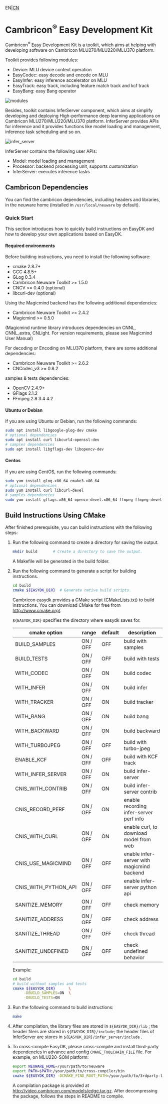EN|[CN](README_cn.md)

# Cambricon<sup>®</sup> Easy Development Kit

Cambricon<sup>®</sup> Easy Development Kit is a toolkit, which aims at helping with developing software on Cambricon MLU270/MLU220/MLU370 platform.

Toolkit provides following modules:
- Device: MLU device context operation
- EasyCodec: easy decode and encode on MLU
- EasyInfer: easy inference accelerator on MLU
- EasyTrack: easy track, including feature match track and kcf track
- EasyBang: easy Bang operator

![modules](docs/images/software_stack.png)

Besides, toolkit contains InferServer component, which aims at simplify developing and deploying High-performance deep learning applications on Cambricon MLU270/MLU220/MLU370 platform. InferServer provides APIs for inference and it provides functions like model loading and management, inference task scheduling and so on.

![infer_server](docs/images/infer_server_software_stack.png)

InferServer contains the following user APIs:
- Model: model loading and management
- Processor: backend processing unit, supports customization
- InferServer: executes inference tasks

## **Cambricon Dependencies** ##

You can find the cambricon dependencies, including headers and libraries, in the neuware home (installed in `/usr/local/neuware` by default).

### Quick Start ###

This section introduces how to quickly build instructions on EasyDK and how to develop your own applications based on EasyDK.

#### **Required environments** ####

Before building instructions, you need to install the following software:

- cmake  2.8.7+
- GCC    4.8.5+
- GLog   0.3.4
- Cambricon Neuware Toolkit >= 1.5.0
- CNCV >= 0.4.0 (optional)
- libcurl-dev (optional)

Using the Magicmind backend has the following additional dependencies:

- Cambricon Neuware Toolkit >= 2.4.2
- Magicmind >= 0.5.0

(Magicmind runtime library introduces dependencies on CNNL, CNNL_extra, CNLight. For version requirements, please see Magicmind User Manual)

For decoding or Encoding on MLU370 platform, there are some additional dependencies:

- Cambricon Neuware Toolkit >= 2.6.2
- CNCodec_v3 >= 0.8.2

samples & tests dependencies:

- OpenCV 2.4.9+
- GFlags 2.1.2
- FFmpeg 2.8 3.4 4.2

#### Ubuntu or Debian ####

If you are using Ubuntu or Debian, run the following commands:

   ```bash
   sudo apt install libgoogle-glog-dev cmake
   # optional dependencies
   sudo apt install curl libcurl4-openssl-dev
   # samples dependencies
   sudo apt install libgflags-dev libopencv-dev
   ```

#### Centos ####

If you are using CentOS, run the following commands:

   ```bash
   sudo yum install glog.x86_64 cmake3.x86_64
   # optional dependencies
   sudo yum install curl libcurl-devel
   # samples dependencies
   sudo yum install gflags.x86_64 opencv-devel.x86_64 ffmpeg ffmpeg-devel
   ```

## Build Instructions Using CMake ##

After finished prerequisite, you can build instructions with the following steps:

1. Run the following command to create a directory for saving the output.

   ```bash
   mkdir build       # Create a directory to save the output.
   ```

   A Makefile will be generated in the build folder.

2. Run the following command to generate a script for building instructions.

   ```bash
   cd build
   cmake ${EASYDK_DIR}  # Generate native build scripts.
   ```

   Cambricon easydk provides a CMake script ([CMakeLists.txt](CMakeLists.txt)) to build instructions. You can download CMake for free from <http://www.cmake.org/>.

   `${EASYDK_DIR}` specifies the directory where easydk saves for.

   | cmake option         | range           | default | description                                 |
   | -------------------- | --------------- | ------- | ------------------------------------------- |
   | BUILD_SAMPLES        | ON / OFF        | OFF     | build with samples                          |
   | BUILD_TESTS          | ON / OFF        | OFF     | build with tests                            |
   | WITH_CODEC           | ON / OFF        | ON      | build codec                                 |
   | WITH_INFER           | ON / OFF        | ON      | build infer                                 |
   | WITH_TRACKER         | ON / OFF        | ON      | build tracker                               |
   | WITH_BANG            | ON / OFF        | ON      | build bang                                  |
   | WITH_BACKWARD        | ON / OFF        | ON      | build backward                              |
   | WITH_TURBOJPEG       | ON / OFF        | OFF     | build with turbo-jpeg                       |
   | ENABLE_KCF           | ON / OFF        | OFF     | build with KCF track                        |
   | WITH_INFER_SERVER    | ON / OFF        | ON      | build infer-server                          |
   | CNIS_WITH_CONTRIB    | ON / OFF        | ON      | build infer-server contrib                  |
   | CNIS_RECORD_PERF     | ON / OFF        | ON      | enable recording infer-server perf info     |
   | CNIS_WITH_CURL       | ON / OFF        | ON      | enable curl, to download model from web     |
   | CNIS_USE_MAGICMIND   | ON / OFF        | OFF     | enable infer-server with magicmind backend  |
   | CNIS_WITH_PYTHON_API | ON / OFF        | OFF     | enable infer-server python api              |
   | SANITIZE_MEMORY      | ON / OFF        | OFF     | check memory                                |
   | SANITIZE_ADDRESS     | ON / OFF        | OFF     | check address                               |
   | SANITIZE_THREAD      | ON / OFF        | OFF     | check thread                                |
   | SANITIZE_UNDEFINED   | ON / OFF        | OFF     | check undefined behavior                    |

   Example:

   ```bash
   cd build
   # build without samples and tests
   cmake ${EASYDK_DIR}      \
        -DBUILD_SAMPLES=ON  \
        -DBUILD_TESTS=ON
   ```

3. Run the following command to build instructions:

   ```bash
   make
   ```

4. After compilation, the library files are stored in  `${EASYDK_DIR}/lib` ; the header filers are stored in `${EASYDK_DIR}/include`; the header files of InferServer are stores in `${EASYDK_DIR}/infer_server/include` .

5. To cross-compile EasyDK, please cross-compile and install third-party dependencies in advance and config `CMAKE_TOOLCHAIN_FILE` file. For example, on MLU220-SOM platform:

    ```bash
    export NEUWARE_HOME=/your/path/to/neuware
    export PATH=$PATH:/your/path/to/cross-compiler/bin
    cmake ${EASYDK_DIR} -DCMAKE_FIND_ROOT_PATH=/your/path/to/3rdparty-libraries-install-path -DCMAKE_TOOLCHAIN_FILE=${EASYDK_DIR}/cmake/cross-compile.cmake  -DCNIS_WITH_CURL=OFF
    ```

   A compilation package is provided at http://video.cambricon.com/models/edge.tar.gz. After decompressing the package, follows the steps in README to compile.
